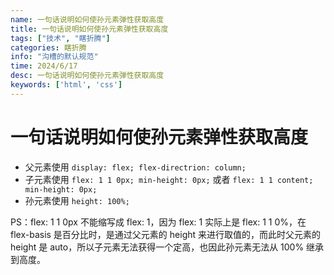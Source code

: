 ```yaml
---
name: 一句话说明如何使孙元素弹性获取高度
title: 一句话说明如何使孙元素弹性获取高度
tags: ["技术", "瞎折腾"]
categories: 瞎折腾
info: "沟槽的默认规范"
time: 2024/6/17
desc: 一句话说明如何使孙元素弹性获取高度
keywords: ['html', 'css']
---
```


# 一句话说明如何使孙元素弹性获取高度

- 父元素使用 `display: flex; flex-directrion: column;`
- 子元素使用 `flex: 1 1 0px; min-height: 0px;` 或者 `flex: 1 1 content; min-height: 0px;`
- 孙元素使用 `height: 100%;`

PS：flex: 1 1 0px 不能缩写成 flex: 1，因为 flex: 1 实际上是 flex: 1 1 0%，在 flex-basis 是百分比时，是通过父元素的 height 来进行取值的，而此时父元素的 height 是 auto，所以子元素无法获得一个定高，也因此孙元素无法从 100% 继承到高度。
